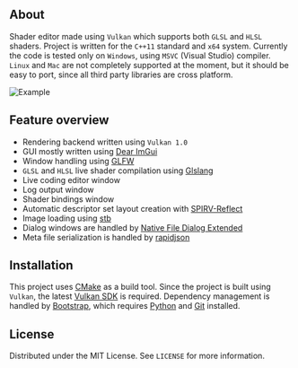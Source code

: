 ## About
Shader editor made using `Vulkan` which supports both `GLSL` and `HLSL` shaders. Project is written for the `C++11` standard and `x64` system. Currently the code is tested only on `Windows`, using `MSVC` (Visual Studio) compiler. `Linux` and `Mac` are not completely supported at the moment, but it should be easy to port, since all third party libraries are cross platform.

![Example](https://github.com/milkru/data_resources/blob/main/foton/voronoi.png "Example")

## Feature overview
* Rendering backend written using `Vulkan 1.0`
* GUI mostly written using [Dear ImGui](https://github.com/ocornut/imgui)
* Window handling using [GLFW](https://github.com/glfw/glfw)
* `GLSL` and `HLSL` live shader compilation using [Glslang](https://github.com/KhronosGroup/glslang.git)
* Live coding editor window
* Log output window
* Shader bindings window
* Automatic descriptor set layout creation with [SPIRV-Reflect](https://github.com/KhronosGroup/SPIRV-Reflect)
* Image loading using [stb](https://github.com/nothings/stb.git)
* Dialog windows are handled by [Native File Dialog Extended](https://github.com/btzy/nativefiledialog-extended.git)
* Meta file serialization is handled by [rapidjson](https://github.com/Tencent/rapidjson)

## Installation
This project uses [CMake](https://cmake.org/download/) as a build tool. Since the project is built using `Vulkan`, the latest [Vulkan SDK](https://vulkan.lunarg.com) is required. Dependency management is handled by [Bootstrap](https://github.com/corporateshark/bootstrapping), which requires [Python](https://www.python.org/downloads/) and [Git](https://git-scm.com/downloads) installed.

## License
Distributed under the MIT License. See `LICENSE` for more information.
